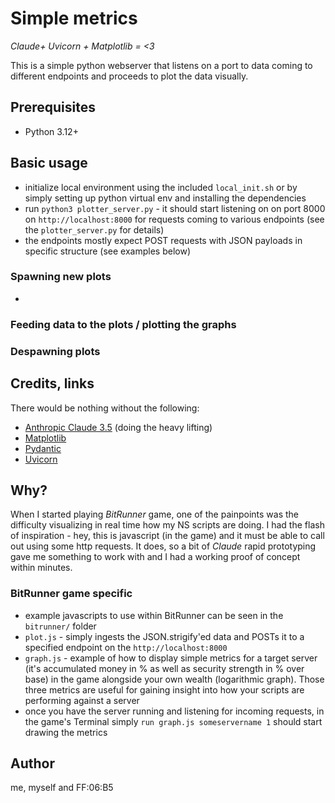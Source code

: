 # Simple metrics

*Claude+ Uvicorn + Matplotlib = <3*

This is a simple python webserver that listens on a port to data coming to different endpoints and proceeds to plot the data visually.

## Prerequisites

* Python 3.12+

## Basic usage

* initialize local environment using the included `local_init.sh` or by simply setting up python virtual env and installing the dependencies 
* run `python3 plotter_server.py` - it should start listening on on port 8000 on `http://localhost:8000` for requests coming to various endpoints (see the `plotter_server.py` for details)
* the endpoints mostly expect POST requests with JSON payloads in specific structure (see examples below)



### Spawning new plots

* 

### Feeding data to the plots / plotting the graphs

### Despawning plots



## Credits, links

There would be nothing without the following:

* [Anthropic Claude 3.5]() (doing the heavy lifting)
* [Matplotlib]()
* [Pydantic]()
* [Uvicorn]()

## Why? 

When I started playing *BitRunner* game, one of the painpoints was the difficulty visualizing in real time how my NS scripts are doing. I had the flash of inspiration - hey, this is javascript (in the game) and it must be able to call out using some http requests. It does, so a bit of *Claude* rapid prototyping gave me something to work with and I had a working proof of concept within minutes. 

### BitRunner game specific

* example javascripts to use within BitRunner can be seen in the `bitrunner/` folder
* `plot.js` - simply ingests the JSON.strigify'ed data and POSTs it to a specified endpoint on the `http://localhost:8000`
* `graph.js` - example of how to display simple metrics for a target server (it's accumulated money in % as well as security strength in % over base) in the game alongside your own wealth (logarithmic graph). Those three metrics are useful for gaining insight into how your scripts are performing against a server
* once you have the server running and listening for incoming requests, in the game's Terminal simply `run graph.js someservername 1` should start drawing the metrics

## Author

me, myself and FF:06:B5